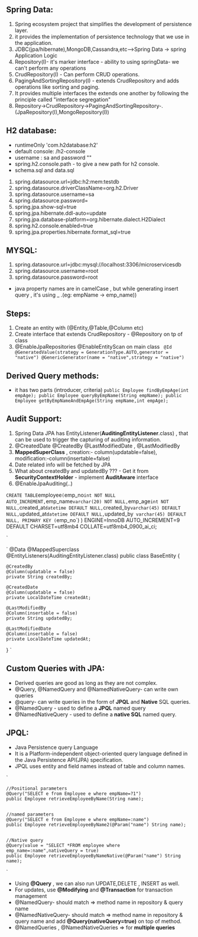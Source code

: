 Spring Data:
-------------
1. Spring ecosystem project that simplifies the development of persistence layer.
2. it provides the implementation of persistence technology that we use in the application.
3. JDBC(jpa/hibernate),MongoDB,Cassandra,etc-->Spring Data -> spring Application Logic
4. Repository(I)- it's marker interface - ability to using springData- we can't perform any operations
5. CrudRepository(I) - Can perform CRUD operations.
6. PagingAndSortingRepository(I) - extends CrudRepository and adds operations like sorting and paging.
7. It provides multiple interfaces the extends one another by following the principle called "interface segregation"
8. Repository->CrudRepository->PagingAndSortingRepository-.(JpaRepository(I),MongoRepository(I))

H2 database:
------------
- runtimeOnly 'com.h2database:h2'
- default console: /h2-console
- username : sa and password ""
- spring.h2.console.path - to give a new path for h2 console.
- schema.sql and data.sql

1. spring.datasource.url=jdbc:h2:mem:testdb
2. spring.datasource.driverClassName=org.h2.Driver
3. spring.datasource.username=sa
4. spring.datasource.password=
5. spring.jpa.show-sql=true
6. spring.jpa.hibernate.ddl-auto=update
7. spring.jpa.database-platform=org.hibernate.dialect.H2Dialect
8. spring.h2.console.enabled=true
9. spring.jpa.properties.hibernate.format_sql=true

MYSQL:
--------

1. spring.datasource.url=jdbc:mysql://localhost:3306/microservicesdb
2. spring.datasource.username=root
3. spring.datasource.password=root

- java property names are in camelCase , but while generating insert query , it's using _ .(eg: empName -> emp_name))

Steps:
------
1. Create an entity with (@Entity,@Table,@Column etc)
2. Create interface that extends CrudRepository  - @Repository on tp of class
3. @EnableJpaRepositories @EnableEntityScan on main class
`
@Id
@GeneratedValue(strategy = GenerationType.AUTO,generator = "native")
@GenericGenerator(name = "native",strategy = "native")`


Derived Query methods:
----------------------
- it has two parts (introducer, criteria)
`public Employee findByEmpAge(int empAge);
  public Employee queryByEmpName(String empName);
  public Employee getByEmpNameAndEmpAge(String empName,int empAge);`


Audit Support:
--------------
1. Spring Data JPA has EntityListener(**AuditingEntityListener**.class) , that can be used to trigger the capturing of auditing information.
2. @CreatedDate @CreatedBy @LastModifiedDate , @LastModifiedBy
3. **MappedSuperClass** , creation:- column(updatable=false), modification:-column(insertable=false)
4. Date related info will be fetched by JPA
5. What about createdBy and updatedBy ???  - Get it from **SecurityContextHolder** - implement **AuditAware** interface
6. @EnableJpaAuditing(..)

`
CREATE TABLE `employee` (
`emp_no` int NOT NULL AUTO_INCREMENT,
`emp_name` varchar(20) NOT NULL,
`emp_age` int NOT NULL,
`created_at` datetime DEFAULT NULL,
`created_by` varchar(45) DEFAULT NULL,
`updated_at` datetime DEFAULT NULL,
`updated_by` varchar(45) DEFAULT NULL,
PRIMARY KEY (`emp_no`)
) ENGINE=InnoDB AUTO_INCREMENT=9 DEFAULT CHARSET=utf8mb4 COLLATE=utf8mb4_0900_ai_ci;

`


`
@Data
@MappedSuperclass
@EntityListeners(AuditingEntityListener.class)
public class BaseEntity {

    @CreatedBy
    @Column(updatable = false)
    private String createdBy;

    @CreatedDate
    @Column(updatable = false)
    private LocalDateTime createdAt;

    @LastModifiedBy
    @Column(insertable = false)
    private String updatedBy;

    @LastModifiedDate
    @Column(insertable = false)
    private LocalDateTime updatedAt;
}
`

Custom Queries with JPA:
-----------------------
- Derived queries are good as long as they are not complex.
- @Query, @NamedQuery and @NamedNativeQuery- can write own queries
- @query- can write queries in the form of **JPQL** and **Native** SQL queries.
- @NamedQuery - used to define a **JPQL** named query
- @NamedNativeQuery - used to define a **native SQL** named query.

JPQL:
-----
- Java Persistence query Language
- It is a Platform-independent object-oriented query language defined in the Java Persistence API(JPA) specification.
- JPQL uses entity and field names instead of table and column names.


`

    //Positional parameters
    @Query("SELECT e from Employee e where empName=?1")
    public Employee retrieveEmployeeByName(String name);


    //named parameters
    @Query("SELECT e from Employee e where empName=:name")
    public Employee retrieveEmployeeByName2(@Param("name") String name);


    //Native query
    @Query(value = "SELECT *FROM employee where emp_name=:name",nativeQuery = true)
    public Employee retrieveEmployeeByNameNative(@Param("name") String name);
`

- Using **@Query** , we can also run UPDATE,DELETE , INSERT as well.
- For updates, use **@Modifying** and **@Transaction** for transaction management
- @NamedQuery- should match => method name in repository & query name
- @NamedNativeQuery-  should match => method name in repository & query name and add **@Query(nativeQuery=true)** on top of method.
- @NamedQueries , @NamedNativeQueries => for **multiple queries**